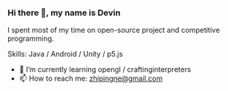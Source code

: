 ### Hi there 👋, my name is Devin
I spent most of my time on open-source project and competitive programming.

Skills: Java / Android / Unity / p5.js

- 🌱 I’m currently learning opengl / craftinginterpreters 
- 📫 How to reach me: zhipingne@gmail.com 
